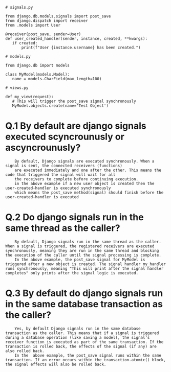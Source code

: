  ```
 # signals.py

from django.db.models.signals import post_save
from django.dispatch import receiver
from .models import User

@receiver(post_save, sender=User)
def user_created_handler(sender, instance, created, **kwargs):
    if created:
        print(f"User {instance.username} has been created.") 

# models.py

from django.db import models

class MyModel(models.Model):
    name = models.CharField(max_length=100)

# views.py

def my_view(request):
    # This will trigger the post_save signal synchronously
    MyModel.objects.create(name='Test Object')
```


# Q.1 By default are django signals executed scyncrounusly or ascyncrounusly?

        By default, Django signals are executed synchronously. When a signal is sent, the connected receivers (functions)
        are executed immediately and one after the other. This means the code that triggered the signal will wait for all 
        the receivers to complete before continuing execution.
        in the above example if a new user object is created then the user-created-handler is executed synchronously
        which means the post_save method(signal) should finish before the user-created-handler is executed





# Q.2   Do django signals run in the same thread as the caller?

        By default, Django signals run in the same thread as the caller. When a signal is triggered, the registered receivers are executed synchronously, meaning they are run in the same thread and blocking the execution of the caller until the signal processing is complete.
        In the above example, the post_save signal for MyModel is triggered after a new object is created. The signal handler my_handler runs synchronously, meaning "This will print after the signal handler completes" only prints after the signal logic is executed.


# Q.3   By default do django signals run in the same database transaction as the caller?

        Yes, by default Django signals run in the same database transaction as the caller. This means that if a signal is triggered during a database operation (like saving a model), the signal's receiver function is executed as part of the same transaction. If the transaction is rolled back, the effects of the signal (if any) are also rolled back.
        In the  above example, the post_save signal runs within the same transaction. If an error occurs within the transaction.atomic() block, the signal effects will also be rolled back.